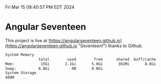 Fri Mar 15 08:40:57 PM EDT 2024

# Angular Seventeen


This project is live at [https://angularseventeen.github.io](https://angularseventeen.github.io "Seventeen!") thanks to Github.

```bash
System Memory
               total        used        free      shared  buff/cache   available
Mem:            15Gi       2.1Gi       5.0Gi       361Mi       8.8Gi        13Gi
Swap:          8.0Gi          0B       8.0Gi
System Storage
409M	.
```
